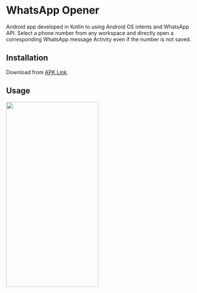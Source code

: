 # WhatsApp Opener

Android app developed in Kotlin to using Android OS intents and WhatsApp API.
Select a phone number from any workspace and directly open a corresponding WhatsApp message Activity even if the number is not saved.

## Installation

Download from [APK Link](https://drive.google.com/file/d/1n-JS1VhEF2YTRGsIRQZpSkwM1gDfeBkk/view?usp=sharing).

## Usage
<img src="/readme/video6096003493036819320.gif" width="250" height="500"/>
<!-- ![GIF](readme/video6096003493036819320.gif) -->
